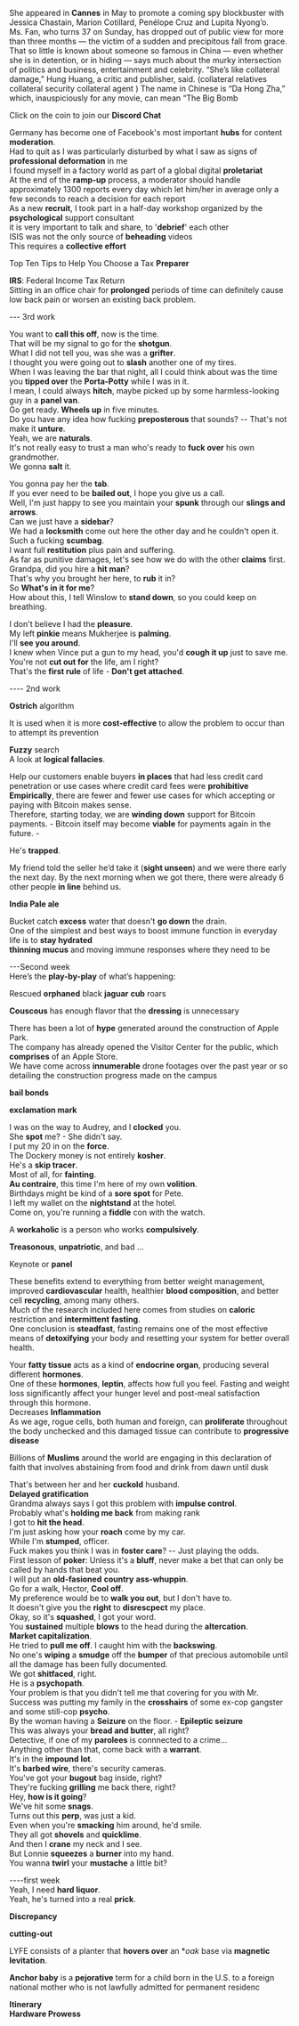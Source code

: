 She appeared in **Cannes** in May to promote a coming spy blockbuster with Jessica Chastain, Marion Cotillard, Penélope Cruz and Lupita Nyong’o.  
Ms. Fan, who turns 37 on Sunday, has dropped out of public view for more than three months — the victim of a sudden and precipitous fall from grace.
That so little is known about someone so famous in China — even whether she is in detention, or in hiding — says much about the murky intersection of politics and business, entertainment and celebrity.
“She’s like collateral damage,” Hung Huang, a critic and publisher, said.
(collateral relatives
collateral security
collateral agent )
The name in Chinese is “Da Hong Zha,” which, inauspiciously for any movie, can mean “The Big Bomb




Click on the coin to join our **Discord Chat**

Germany has become one of Facebook's most important **hubs** for content **moderation**.  
Had to quit as I was particularly disturbed by what I saw as signs of **professional deformation** in me  
I found myself in a factory world as part of a global digital **proletariat**  
At the end of the **ramp-up** process, a moderator should handle approximately 1300 reports every day which let him/her in average only a few seconds to reach a decision for each report  
As a new **recruit**, I took part  in a half-day workshop organized by the **psychological** support consultant  
it is very important to talk and share, to '**debrief**' each other  
ISIS was not the only source of **beheading** videos  
This requires a **collective effort**  
  
Top Ten Tips to Help You Choose a Tax **Preparer**  
  
**IRS**: Federal Income Tax Return  
Sitting in an office chair for **prolonged** periods of time can definitely cause low back pain or worsen an existing back problem.  
  
--- 3rd work  
  
You want to **call this off**, now is the time.  
That will be my signal to go for the **shotgun**.  
What I did not tell you, was she was a **grifter**.  
I thought you were going out to **slash** another one of my tires.  
When I was leaving the bar that night, all I could think about was the time you **tipped over** the **Porta-Potty** while I was in it.  
I mean, I could always **hitch**, maybe picked up by some harmless-looking guy in a **panel van**.  
Go get ready. **Wheels up** in five minutes.  
Do you have any idea how fucking **preposterous** that sounds?  -- That's not make it **unture**.  
Yeah, we are **naturals**.  
It's not really easy to trust a man who's ready to **fuck over** his own grandmother.  
We gonna **salt** it.  
  
You gonna pay her the **tab**.  
If you ever need to be **bailed out**, I hope you give us a call.  
Well, I'm just happy to see you maintain your **spunk** through our **slings and arrows**.  
Can we just have a **sidebar**?  
We had a **locksmith** come out here the other day and he couldn't open it.  
Such a fucking **scumbag**.  
I want full **restitution** plus pain and suffering.  
As far as punitive damages, let's see how we do with the other **claims** first.  
Grandpa, did you hire a **hit man**?  
That's why you brought her here, to **rub** it in?  
So **What's in it for me**?  
How about this, I tell Winslow to **stand down**, so you could keep on breathing.  
  
I don't believe I had the **pleasure**.  
My left **pinkie** means Mukherjee is **palming**.  
I'll **see you around**.  
I knew when Vince put a gun to my head, you'd **cough it up** just to save me.  
You're not **cut out for** the life, am I right?  
That's the **first rule** of life - **Don't get attached**.  
  
---- 2nd work  
  
**Ostrich** algorithm  
  
It is used when it is more **cost-effective** to allow the problem to occur than to attempt its prevention  
  
  
**Fuzzy** search  
A look at **logical fallacies**.  
  
Help our customers enable buyers **in places** that had less credit card penetration or use cases where credit card fees were **prohibitive**  
**Empirically**, there are fewer and fewer use cases for which accepting or paying with Bitcoin makes sense.  
Therefore, starting today, we are **winding down** support for Bitcoin payments.  - 
Bitcoin itself may become **viable** for payments again in the future.  - 
  
  
He's **trapped**.  
  
My friend told the seller he’d take it (**sight unseen**) and we were there early the next day. By the next morning when we got there, there were already 6 other people **in line** behind us.  
  
**India Pale ale**  
  
Bucket catch **excess** water that doesn't **go down** the drain.  
One of the simplest and best ways to boost immune function in everyday life is to **stay hydrated**  
**thinning mucus** and moving immune responses where they need to be  
  
---Second week  
Here’s the **play-by-play** of what’s happening:  
   
Rescued **orphaned** black **jaguar** **cub** roars  
   
**Couscous** has enough flavor that the **dressing** is unnecessary  
   
There has been a lot of **hype** generated around the construction of Apple Park.  
The company has already opened the Visitor Center for the public, which **comprises** of an Apple Store.  
We have come across **innumerable** drone footages over the past year or so detailing the construction progress made on the campus  
   
**bail bonds**  
   
**exclamation mark**  
   
I was on the way to Audrey, and I **clocked** you.  
She **spot** me? - She didn't say.  
I put my 20 in on the **force**.  
The Dockery money is not entirely **kosher**.  
He's a **skip tracer**.  
Most of all, for **fainting**.  
**Au contraire**, this time I'm here of my own **volition**.  
Birthdays might be kind of a **sore spot** for Pete.  
I left my wallet on the **nightstand** at the hotel.  
Come on, you're running a **fiddle** con with the watch.  
   
A **workaholic** is a person who works **compulsively**.  
   
**Treasonous**, **unpatriotic**, and bad ...  
   
Keynote or **panel**  
   
These benefits extend to everything from better weight management, improved **cardiovascular** health, healthier **blood composition**, and better cell **recycling**, among many others.  
Much of the research included here comes from studies on **caloric** restriction and **intermittent** **fasting**.  
One conclusion is **steadfast**, fasting remains one of the most effective means of **detoxifying** your body and resetting your system for better overall health.  
   
Your **fatty tissue** acts as a kind of **endocrine organ**, producing several different **hormones**.  
One of these **hormones**, **leptin**, affects how full you feel. Fasting and weight loss significantly affect your hunger level and post-meal satisfaction through this hormone.  
Decreases **Inflammation**  
As we age, rogue cells, both human and foreign, can **proliferate** throughout the body unchecked and this damaged tissue can contribute to **progressive disease**  
   
Billions of **Muslims** around the world are engaging in this declaration of faith that involves abstaining from food and drink from dawn until dusk  
   
That's between her and her **cuckold** husband.  
**Delayed gratification**  
Grandma always says I got this problem with **impulse control**.  
Probably what's **holding me back** from making rank  
I got to **hit the head**.  
I'm just asking how your **roach** come by my car.  
While I'm **stumped**, officer.  
Fuck makes you think I was in **foster care**? -- Just playing the odds.  
First lesson of **poker**: Unless it's a **bluff**, never make a bet that can only be called by hands that beat you.  
I will put an **old-fasioned** **country** **ass-whuppin**.  
Go for a walk, Hector, **Cool off**.  
My preference would be to **walk you out**, but I don't have to.  
It doesn't give you the **right** to **disrescpect** my place.  
Okay, so it's **squashed**, I got your word.  
You **sustained** multiple **blows** to the head during the **altercation**.  
**Market capitalization**.  
He tried to **pull me off**. I caught him with the **backswing**.  
No one's **wiping** a **smudge** off the **bumper** of that precious automobile until all the damage has been fully documented.  
We got **shitfaced**, right.  
He is a **psychopath**.  
Your problem is that you didn't tell me that covering for you with Mr. Success was putting my family in the **crosshairs** of some ex-cop gangster and some still-cop **psycho**.  
By the woman having a **Seizure** on the floor.  - **Epileptic seizure**  
This was always your **bread and butter**, all right?  
Detective, if one of my **parolees** is connnected to a crime...  
Anything other than that, come back with a **warrant**.  
It's in the **impound lot**.  
It's **barbed wire**, there's security cameras.  
You've got your **bugout** bag inside, right?  
They're fucking **grilling** me back there, right?  
Hey, **how is it going**?  
We've hit some **snags**.  
Turns out this **perp**, was just a kid.  
Even when you're **smacking** him around, he'd smile.  
They all got **shovels** and **quicklime**.  
And then I **crane** my neck and I see.  
But Lonnie **squeezes** a **burner** into my hand.  
You wanna **twirl** your **mustache** a little bit?  
   
----first week  
Yeah, I need **hard liquor**.  
Yeah, he's turned into a real **prick**.  
   
**Discrepancy**  
   
**cutting-out**  
   
LYFE consists of a planter that **hovers over** an **oak* base via **magnetic levitation**.  
   
**Anchor baby** is a **pejorative** term for a child born in the U.S. to a foreign national mother who is not lawfully admitted for permanent residenc  
   
**Itinerary**  
**Hardware Prowess**  

